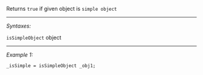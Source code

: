 Returns `true` if given object is `simple object`


---
*Syntaxes:*

`isSimpleObject` object

---
*Example 1:*

```sqf
_isSimple = isSimpleObject _obj1;
```